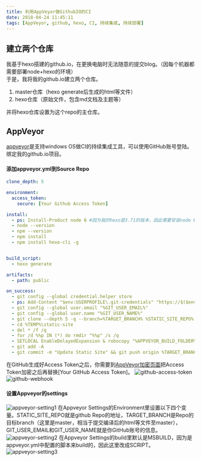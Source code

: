 ```yaml
---
title: 利用AppVeyor做GithubIO的CI
date: 2018-04-24 11:45:11
tags: [AppVeyor, github, hexo, CI, 持续集成, 持续部署]
---
```

## 建立两个仓库
 我基于hexo搭建的github.io，在更换电脑时无法随意的提交blog。（因每个机器都需要部署node+hexo的环境）    
 于是，我将我的github.io建立两个仓库。

  1. master仓库（hexo generate后生成的html等文件）
  2. hexo仓库（原始文件，包含md文档及主题等）
 
 并将hexo仓库设置为这个repo的主仓库。

## AppVeyor
[appveyor](https://www.appveyor.com/)是支持windows OS做CI的持续集成工具，可以使用GitHub账号登陆。绑定我的github.io项目。

#### 添加appveyor.yml到Source Repo
```yml
clone_depth: 5

environment:
  access_token:
    secure: [Your Github Access Token]

install:
  - ps: Install-Product node 6 #因为我的hexo是3.71的版本，因此需要安装node 6
  - node --version
  - npm --version
  - npm install
  - npm install hexo-cli -g


build_script:
  - hexo generate

artifacts:
  - path: public

on_success:
  - git config --global credential.helper store
  - ps: Add-Content "$env:USERPROFILE\.git-credentials" "https://$($env:access_token):x-oauth-basic@github.com`n"
  - git config --global user.email "%GIT_USER_EMAIL%"
  - git config --global user.name "%GIT_USER_NAME%"
  - git clone --depth 5 -q --branch=%TARGET_BRANCH% %STATIC_SITE_REPO% %TEMP%\static-site
  - cd %TEMP%\static-site
  - del * /f /q
  - for /d %%p IN (*) do rmdir "%%p" /s /q
  - SETLOCAL EnableDelayedExpansion & robocopy "%APPVEYOR_BUILD_FOLDER%\public" "%TEMP%\static-site" /e & IF !ERRORLEVEL! EQU 1 (exit 0) ELSE (IF !ERRORLEVEL! EQU 3 (exit 0) ELSE (exit 1))
  - git add -A
  - git commit -m "Update Static Site" && git push origin %TARGET_BRANCH% && appveyor AddMessage "Static Site Updated"
```
在GitHub生成好Access Token之后，你需要到[AppVeyor加密页面](https://ci.appveyor.com/tools/encrypt)把Access Token加密之后再替换[Your GitHub Access Token]。
![github-access-token](http://obksgg9lx.bkt.clouddn.com/github-access-token.png)
![github-webhook](http://obksgg9lx.bkt.clouddn.com/github-webhook.png)

#### 设置Appveyor的settings
![appveyor-setting1](http://obksgg9lx.bkt.clouddn.com/appveyor-setting1-.jpg)
在Appveyor Settings的Environment里设置以下四个变量。STATIC_SITE_REPO就是github Repo的地址，TARGET_BRANCH是Repo的目标branch（这里是master，相当于提交编译后的html等文件至master），GIT_USER_EMAIL和GIT_USER_NAME就是你GitHub账号的信息。
![appveyor-setting2](http://obksgg9lx.bkt.clouddn.com/appveyor-setting2-.jpg)
在Appveyor Settings的build里默认是MSBUILD，因为是appveyor.yml中配置的脚本来build的，因此这里改成SCRIPT。
![appveyor-setting3](http://obksgg9lx.bkt.clouddn.com/appveyor-setting3.png)


